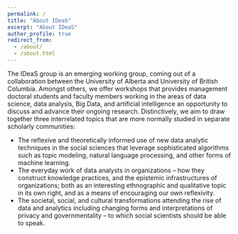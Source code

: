 ```yaml
---
permalink: /
title: "About IDeaS"
excerpt: "About IDeaS"
author_profile: true
redirect_from: 
  - /about/
  - /about.html
---
```


The IDeaS group is an emerging working group, coming out of a collaboration between the University of Alberta and University of British Columbia. Amongst others, we offer workshops that provides management doctoral students and faculty members working in the areas of data science, data analysis, Big Data, and artificial intelligence an opportunity to discuss and advance their ongoing research. Distinctively, we aim to draw together three interrelated topics that are more normally studied in separate scholarly communities:

- The reflexive and theoretically informed use of new data analytic techniques in the social sciences that leverage sophisticated algorithms such as topic modeling, natural language processing, and other forms of machine learning.
- The everyday work of data analysts in organizations – how they construct knowledge practices, and the epistemic infrastructures of organizations; both as an interesting ethnographic and qualitative topic in its own right, and as a means of encouraging our own reflexivity.
- The societal, social, and cultural transformations attending the rise of data and analytics including changing forms and interpretations of privacy and governmentality – to which social scientists should be able to speak.
